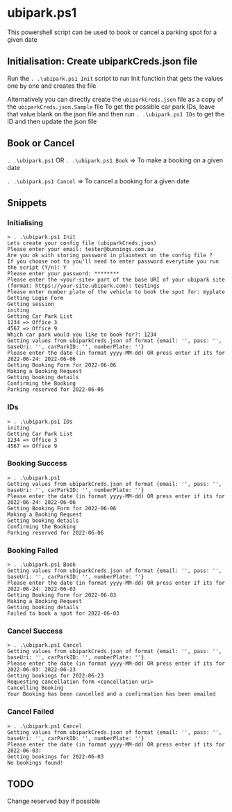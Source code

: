 # ubipark.ps1

This powershell script can be used to book or cancel a parking spot for a given date

## Initialisation: Create ubiparkCreds.json file
Run the `. .\ubipark.ps1 Init` script to run Init function that gets the values one by one and creates the file

Alternatively you can directly create the `ubiparkCreds.json` file as a copy of the `ubiparkCreds.json.Sample` file
To get the possible car park IDs, leave that value blank on the json file and then run `. .\ubipark.ps1 IDs` to get the ID and then update the json file

## Book or Cancel

`. .\ubipark.ps1` OR `. .\ubipark.ps1 Book` => To make a booking on a given date

`. .\ubipark.ps1 Cancel` => To cancel a booking for a given date

## Snippets

### Initialising
```
> . .\ubipark.ps1 Init
Lets create your config file (ubiparkCreds.json)
Please enter your email: tester@bunnings.com.au
Are you ok with storing password in plaintext on the config file ?
If you choose not to you'll need to enter password everytime you run the script (Y/n): Y
Please enter your password: ********
Please enter the <your-site> part of the base URI of your ubipark site (format: https://your-site.ubipark.com): testings
Please enter number plate of the vehicle to book the spot for: myplate
Getting Login Form
Getting session
initing
Getting Car Park List
1234 => Office 3
4567 => Office 9
Which car park would you like to book for?: 1234
Getting values from ubiparkCreds.json of format {email: '', pass: '', baseUri: '', carParkID: '', numberPlate: ''}
Please enter the date (in format yyyy-MM-dd) OR press enter if its for 2022-06-24: 2022-06-06
Getting Booking Form for 2022-06-06
Making a Booking Request
Getting booking details
Confirming the Booking
Parking reserved for 2022-06-06
```

### IDs
```
> . .\ubipark.ps1 IDs
initing
Getting Car Park List
1234 => Office 3
4567 => Office 9
```

### Booking Success
```
> . .\ubipark.ps1
Getting values from ubiparkCreds.json of format {email: '', pass: '', baseUri: '', carParkID: '', numberPlate: ''}
Please enter the date (in format yyyy-MM-dd) OR press enter if its for 2022-06-24: 2022-06-06
Getting Booking Form for 2022-06-06
Making a Booking Request
Getting booking details
Confirming the Booking
Parking reserved for 2022-06-06
```

### Booking Failed
```
> . .\ubipark.ps1 Book
Getting values from ubiparkCreds.json of format {email: '', pass: '', baseUri: '', carParkID: '', numberPlate: ''}
Please enter the date (in format yyyy-MM-dd) OR press enter if its for 2022-06-24: 2022-06-03
Getting Booking Form for 2022-06-03
Making a Booking Request
Getting booking details
Failed to book a spot for 2022-06-03
```

### Cancel Success
```
> . .\ubipark.ps1 Cancel
Getting values from ubiparkCreds.json of format {email: '', pass: '', baseUri: '', carParkID: '', numberPlate: ''}
Please enter the date (in format yyyy-MM-dd) OR press enter if its for 2022-06-03: 2022-06-23
Getting bookings for 2022-06-23
Requesting cancellation form <cancellation uri>
Cancelling Booking
Your Booking has been cancelled and a confirmation has been emailed
```
### Cancel Failed
```
> . .\ubipark.ps1 Cancel
Getting values from ubiparkCreds.json of format {email: '', pass: '', baseUri: '', carParkID: '', numberPlate: ''}
Please enter the date (in format yyyy-MM-dd) OR press enter if its for 2022-06-03:
Getting bookings for 2022-06-03
No bookings found!
```

## TODO
Change reserved bay if possible